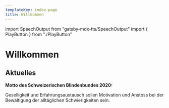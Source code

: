 ```yaml
---
templateKey: index-page
title: Willkommen
---
```

import SpeechOutput from "gatsby-mdx-tts/SpeechOutput"
import { PlayButton } from "./PlayButton"

<SpeechOutput id="index-page" customPlayButton={PlayButton}>

# Willkommen

## Aktuelles

**Motto des Schweizerischen Blindenbundes 2020:**

Geselligkeit und Erfahrungsaustausch sollen Motivation und Anstoss bei der Bewältigung der alltäglichen Schwierigkeiten sein.

</SpeechOutput>